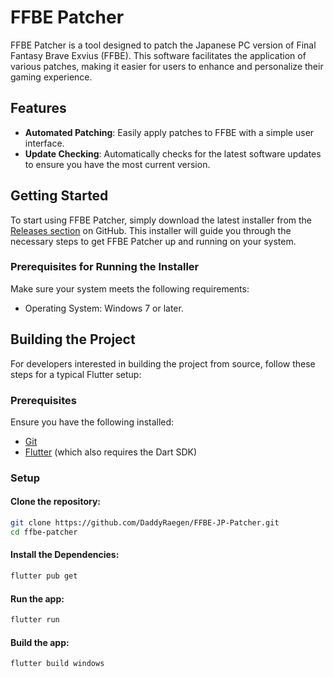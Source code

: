 # FFBE Patcher

FFBE Patcher is a tool designed to patch the Japanese PC version of Final Fantasy Brave Exvius (FFBE). This software facilitates the application of various patches, making it easier for users to enhance and personalize their gaming experience.

## Features

- **Automated Patching**: Easily apply patches to FFBE with a simple user interface.
- **Update Checking**: Automatically checks for the latest software updates to ensure you have the most current version.

## Getting Started

To start using FFBE Patcher, simply download the latest installer from the [Releases section](https://github.com/DaddyRaegen/FFBE-JP-Patcher/releases/tag/v1.0) on GitHub. This installer will guide you through the necessary steps to get FFBE Patcher up and running on your system.

### Prerequisites for Running the Installer

Make sure your system meets the following requirements:
- Operating System: Windows 7 or later.

## Building the Project

For developers interested in building the project from source, follow these steps for a typical Flutter setup:

### Prerequisites

Ensure you have the following installed:
- [Git](https://git-scm.com/)
- [Flutter](https://flutter.dev/docs/get-started/install) (which also requires the Dart SDK)

### Setup

#### Clone the repository:

```bash
git clone https://github.com/DaddyRaegen/FFBE-JP-Patcher.git
cd ffbe-patcher 
```

#### Install the Dependencies:

```bash
flutter pub get
```

#### Run the app:

```bash
flutter run
```

#### Build the app:

```bash
flutter build windows
```
